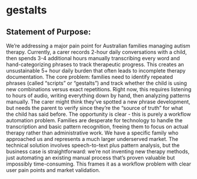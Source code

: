 # gestalts

## **Statement of Purpose:**

We’re addressing a major pain point for Australian families managing autism therapy. Currently, a carer records 2-hour daily conversations with a child, then spends 3-4 additional hours manually transcribing every word and hand-categorizing phrases to track therapeutic progress. This creates an unsustainable 5+ hour daily burden that often leads to incomplete therapy documentation.
The core problem: families need to identify repeated phrases (called “scripts” or “gestalts”) and track whether the child is using new combinations versus exact repetitions. Right now, this requires listening to hours of audio, writing everything down by hand, then analyzing patterns manually. The carer might think they’ve spotted a new phrase development, but needs the parent to verify since they’re the “source of truth” for what the child has said before.
The opportunity is clear - this is purely a workflow automation problem. Families are desperate for technology to handle the transcription and basic pattern recognition, freeing them to focus on actual therapy rather than administrative work. We have a specific family who approached us and represents a much larger underserved market.
The technical solution involves speech-to-text plus pattern analysis, but the business case is straightforward: we’re not inventing new therapy methods, just automating an existing manual process that’s proven valuable but impossibly time-consuming.
This frames it as a workflow problem with clear user pain points and market validation.
